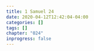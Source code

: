 ```yaml
---
title: 1 Samuel 24
date: 2020-04-12T12:42:04-04:00
categories: []
tags: []
chapter: "024"
inprogress: false
---
```


